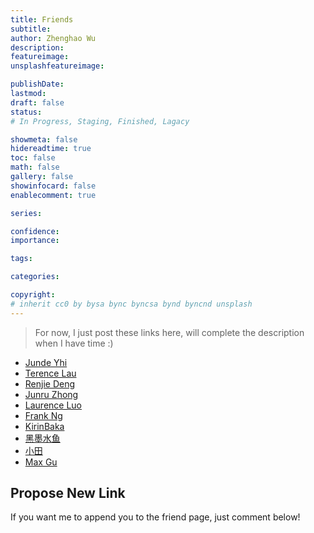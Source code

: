 ```yaml
---
title: Friends
subtitle: 
author: Zhenghao Wu
description: 
featureimage: 
unsplashfeatureimage: 

publishDate: 
lastmod: 
draft: false
status: 
# In Progress, Staging, Finished, Lagacy

showmeta: false
hidereadtime: true
toc: false
math: false
gallery: false
showinfocard: false
enablecomment: true

series: 

confidence: 
importance: 

tags:

categories:

copyright: 
# inherit cc0 by bysa bync byncsa bynd byncnd unsplash
---
```


> For now, I just post these links here, will complete the description when I have time :)

- [Junde Yhi](https://yhi.moe)
- [Terence Lau](https://www.cklau.cc/)
- [Renjie Deng](https://www.drjchn.com/)
- [Junru Zhong](https://junru.dev/)
- [Laurence Luo](https://www.lzc.app/)
- [Frank Ng](https://aerofrankie.com/)
- [KirinBaka](https://9baka.moe/)
- [黑墨水鱼](https://aquarium39.moe)
- [小田](https://hixiaotian.com)
- [Max Gu](https://guxianggao.github.io/)


## Propose New Link

If you want me to append you to the friend page, just comment below!
